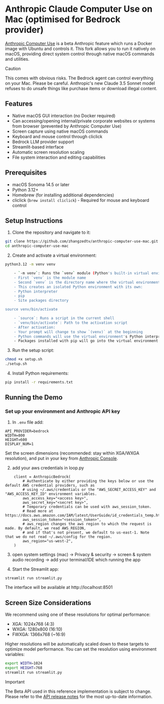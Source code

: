 # Anthropic Claude Computer Use on Mac (optimised for Bedrock provider)

[Anthropic Computer Use](https://github.com/anthropics/anthropic-quickstarts/blob/main/computer-use-demo/README.md) is a beta Anthropic feature which runs a Docker image with Ubuntu and controls it. This fork allows you to run it natively on macOS, providing direct system control through native macOS commands and utilities.

> [!CAUTION]
> This comes with obvious risks. The Bedrock agent can control everything on your Mac. Please be careful.
> Anthropic's new Claude 3.5 Sonnet model refuses to do unsafe things like purchase items or download illegal content.

## Features

- Native macOS GUI interaction (no Docker required)
- Can accessing/opening internal/private corporate websites or systems from browser (prevented by Anthropic Computer Use)
- Screen capture using native macOS commands
- Keyboard and mouse control through cliclick
- Bedrock LLM provider support
- Streamlit-based interface
- Automatic screen resolution scaling
- File system interaction and editing capabilities

## Prerequisites

- macOS Sonoma 14.5 or later
- Python 3.12+
- Homebrew (for installing additional dependencies)
- cliclick (`brew install cliclick`) - Required for mouse and keyboard control

## Setup Instructions

1. Clone the repository and navigate to it:

```bash
git clone https://github.com/zhangzedtv/anthropic-computer-use-mac.git
cd anthropic-computer-use-mac
```

2. Create and activate a virtual environment:

```bash
python3.12 -m venv venv

    - `-m venv`: Runs the `venv` module (Python's built-in virtual environment creator)
    - First `venv` is the module name
    - Second `venv` is the directory name where the virtual environment will be created
    - This creates an isolated Python environment with its own:
    - Python interpreter
    - pip
    - Site packages directory

source venv/bin/activate

    - `source`: Runs a script in the current shell
    - `venv/bin/activate`: Path to the activation script
    - After activation:
    - Your prompt will change to show `(venv)` at the beginning
    - Python commands will use the virtual environment's Python interpreter
    - Packages installed with pip will go into the virtual environment
```

3. Run the setup script:

```bash
chmod +x setup.sh
./setup.sh
```

4. Install Python requirements:

```bash
pip install -r requirements.txt
```

## Running the Demo

### Set up your environment and Anthropic API key

1. In `.env` file add:

```
API_PROVIDER=bedrock
WIDTH=800
HEIGHT=600
DISPLAY_NUM=1
```

Set the screen dimensions (recommended: stay within XGA/WXGA resolution), and put in your key from [Anthropic Console](https://console.anthropic.com/settings/keys).

2. add your aws credentials in loop.py
```
    client = AnthropicBedrock(
        # Authenticate by either providing the keys below or use the default AWS credential providers, such as
        # using ~/.aws/credentials or the "AWS_SECRET_ACCESS_KEY" and "AWS_ACCESS_KEY_ID" environment variables.
        aws_access_key="<access key>",
        aws_secret_key="<secret key>",
        # Temporary credentials can be used with aws_session_token.
        # Read more at https://docs.aws.amazon.com/IAM/latest/UserGuide/id_credentials_temp.html.
        aws_session_token="<session_token>",
        # aws_region changes the aws region to which the request is made. By default, we read AWS_REGION,
        # and if that's not present, we default to us-east-1. Note that we do not read ~/.aws/config for the region.
        aws_region="us-west-2",
    )
```
3. open system settings (mac) -> Privacy & security -> screen & system audio recording -> add your terminal/IDE which running the app

4. Start the Streamlit app:

```bash
streamlit run streamlit.py
```

The interface will be available at http://localhost:8501

## Screen Size Considerations

We recommend using one of these resolutions for optimal performance:

-   XGA: 1024x768 (4:3)
-   WXGA: 1280x800 (16:10)
-   FWXGA: 1366x768 (~16:9)

Higher resolutions will be automatically scaled down to these targets to optimize model performance. You can set the resolution using environment variables:

```bash
export WIDTH=1024
export HEIGHT=768
streamlit run streamlit.py
```

> [!IMPORTANT]
> The Beta API used in this reference implementation is subject to change. Please refer to the [API release notes](https://docs.anthropic.com/en/release-notes/api) for the most up-to-date information.
